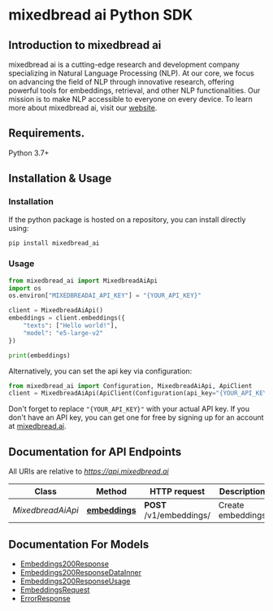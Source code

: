 # mixedbread ai Python SDK

## Introduction to mixedbread ai
mixedbread ai is a cutting-edge research and development company specializing in Natural Language Processing (NLP). At our core, we focus on advancing the field of NLP through innovative research, offering powerful tools for embeddings, retrieval, and other NLP functionalities. Our mission is to make NLP accessible to everyone on every device. To learn more about mixedbread ai, visit our [website](https://mixedbread.ai/).


## Requirements.

Python 3.7+

## Installation & Usage
### Installation

If the python package is hosted on a repository, you can install directly using:

```sh
pip install mixedbread_ai
```

### Usage

```python
from mixedbread_ai import MixedbreadAiApi
import os
os.environ["MIXEDBREADAI_API_KEY"] = "{YOUR_API_KEY}"

client = MixedbreadAiApi()
embeddings = client.embeddings({
    "texts": ["Hello world!"],
    "model": "e5-large-v2"
})

print(embeddings)
```

Alternatively, you can set the api key via configuration:
```python
from mixedbread_ai import Configuration, MixedbreadAiApi, ApiClient
client = MixedbreadAiApi(ApiClient(Configuration(api_key="{YOUR_API_KEY}", retries=5)))
```

Don't forget to replace `"{YOUR_API_KEY}"` with your actual API key. If you don't have an API key, you can get one for free by signing up for an account at [mixedbread.ai](https://mixedbread.ai/).

## Documentation for API Endpoints

All URIs are relative to *https://api.mixedbread.ai*

Class | Method | HTTP request | Description
------------ | ------------- | ------------- | -------------
*MixedbreadAiApi* | [**embeddings**](docs/MixedbreadAiApi.md#embeddings) | **POST** /v1/embeddings/ | Create embeddings


## Documentation For Models

 - [Embeddings200Response](docs/Embeddings200Response.md)
 - [Embeddings200ResponseDataInner](docs/Embeddings200ResponseDataInner.md)
 - [Embeddings200ResponseUsage](docs/Embeddings200ResponseUsage.md)
 - [EmbeddingsRequest](docs/EmbeddingsRequest.md)
 - [ErrorResponse](docs/ErrorResponse.md)


